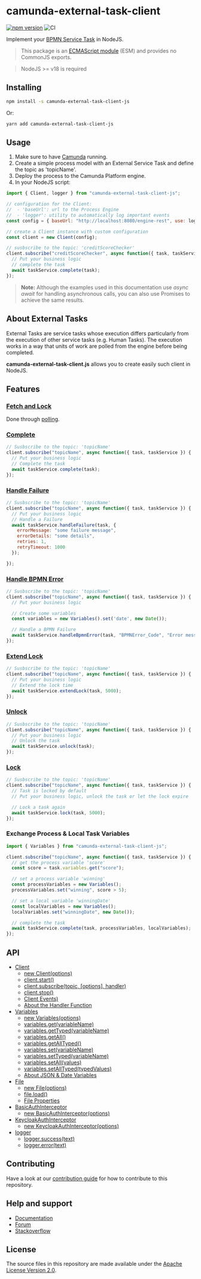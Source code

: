 # camunda-external-task-client

[![npm version](https://badge.fury.io/js/camunda-external-task-client-js.svg)](https://badge.fury.io/js/camunda-external-task-client-js)
![CI](https://github.com/camunda/camunda-external-task-client-js/actions/workflows/CI.yml/badge.svg)

Implement your [BPMN Service Task](https://docs.camunda.org/manual/latest/user-guide/process-engine/external-tasks/) in
NodeJS.

> This package is an [ECMAScript module](https://developer.mozilla.org/en-US/docs/Web/JavaScript/Guide/Modules) (ESM) and provides no CommonJS exports.

> NodeJS >= v18 is required

## Installing

```sh
npm install -s camunda-external-task-client-js
```

Or:

```sh
yarn add camunda-external-task-client-js
```

## Usage

1.  Make sure to have [Camunda](https://camunda.com/download/) running.
2.  Create a simple process model with an External Service Task and define the topic as 'topicName'.
3.  Deploy the process to the Camunda Platform engine.
4.  In your NodeJS script:

```js
import { Client, logger } from "camunda-external-task-client-js";

// configuration for the Client:
//  - 'baseUrl': url to the Process Engine
//  - 'logger': utility to automatically log important events
const config = { baseUrl: "http://localhost:8080/engine-rest", use: logger };

// create a Client instance with custom configuration
const client = new Client(config);

// susbscribe to the topic: 'creditScoreChecker'
client.subscribe("creditScoreChecker", async function({ task, taskService }) {
  // Put your business logic
  // complete the task
  await taskService.complete(task);
});
```

> **Note:** Although the examples used in this documentation use _async await_ for handling asynchronous calls, you
> can also use Promises to achieve the same results.

## About External Tasks

External Tasks are service tasks whose execution differs particularly from the execution of other service tasks (e.g. Human Tasks).
The execution works in a way that units of work are polled from the engine before being completed.

**camunda-external-task-client.js** allows you to create easily such client in NodeJS.

## Features

### [Fetch and Lock](https://docs.camunda.org/manual/latest/reference/rest/external-task/fetch/)

Done through [polling](/docs/Client.md#about-polling).

### [Complete](https://docs.camunda.org/manual/latest/reference/rest/external-task/post-complete/)

```js
// Susbscribe to the topic: 'topicName'
client.subscribe("topicName", async function({ task, taskService }) {
  // Put your business logic
  // Complete the task
  await taskService.complete(task);
});
```

### [Handle Failure](https://docs.camunda.org/manual/latest/reference/rest/external-task/post-failure/)

```js
// Susbscribe to the topic: 'topicName'
client.subscribe("topicName", async function({ task, taskService }) {
  // Put your business logic
  // Handle a Failure
  await taskService.handleFailure(task, {
    errorMessage: "some failure message",
    errorDetails: "some details",
    retries: 1,
    retryTimeout: 1000
  });

});
```

### [Handle BPMN Error](https://docs.camunda.org/manual/latest/reference/rest/external-task/post-bpmn-error/)

```js
// Susbscribe to the topic: 'topicName'
client.subscribe("topicName", async function({ task, taskService }) {
  // Put your business logic

  // Create some variables
  const variables = new Variables().set('date', new Date());

  // Handle a BPMN Failure
  await taskService.handleBpmnError(task, "BPMNError_Code", "Error message", variables);
});
```

### [Extend Lock](https://docs.camunda.org/manual/latest/reference/rest/external-task/post-extend-lock/)

```js
// Susbscribe to the topic: 'topicName'
client.subscribe("topicName", async function({ task, taskService }) {
  // Put your business logic
  // Extend the lock time
  await taskService.extendLock(task, 5000);
});
```

### [Unlock](https://docs.camunda.org/manual/latest/reference/rest/external-task/post-unlock/)

```js
// Susbscribe to the topic: 'topicName'
client.subscribe("topicName", async function({ task, taskService }) {
  // Put your business logic
  // Unlock the task
  await taskService.unlock(task);
});
```

### [Lock](https://docs.camunda.org/manual/latest/reference/rest/external-task/post-lock/)
```js
// Susbscribe to the topic: 'topicName'
client.subscribe("topicName", async function({ task, taskService }) {
  // Task is locked by default
  // Put your business logic, unlock the task or let the lock expire

  // Lock a task again
  await taskService.lock(task, 5000);
});
```

### Exchange Process & Local Task Variables

```js
import { Variables } from "camunda-external-task-client-js";

client.subscribe("topicName", async function({ task, taskService }) {
  // get the process variable 'score'
  const score = task.variables.get("score");

  // set a process variable 'winning'
  const processVariables = new Variables();
  processVariables.set("winning", score > 5);

  // set a local variable 'winningDate'
  const localVariables = new Variables();
  localVariables.set("winningDate", new Date());

  // complete the task
  await taskService.complete(task, processVariables, localVariables);
});
```

## API

* [Client](https://github.com/camunda/camunda-external-task-client-js/blob/master/docs/Client.md)
  * [new Client(options)](https://github.com/camunda/camunda-external-task-client-js/blob/master/docs/Client.md#new-clientoptions)
  * [client.start()](https://github.com/camunda/camunda-external-task-client-js/blob/master/docs/Client.md#clientstart)
  * [client.subscribe(topic, [options], handler)](https://github.com/camunda/camunda-external-task-client-js/blob/master/docs/Client.md#clientsubscribetopic-options-handler)
  * [client.stop()](https://github.com/camunda/camunda-external-task-client-js/blob/master/docs/Client.md#clientstop)
  * [Client Events)](https://github.com/camunda/camunda-external-task-client-js/blob/master/docs/Client.md#client-events)
  * [About the Handler Function](https://github.com/camunda/camunda-external-task-client-js/blob/master/docs/handler.md)
* [Variables](https://github.com/camunda/camunda-external-task-client-js/blob/master/docs/Variables.md)
  * [new Variables(options)](https://github.com/camunda/camunda-external-task-client-js/blob/master/docs/Variables.md#new-variablesoptions")
  * [variables.get(variableName)](https://github.com/camunda/camunda-external-task-client-js/blob/master/docs/Variables.md#variablesgetvariablename)
  * [variables.getTyped(variableName)](https://github.com/camunda/camunda-external-task-client-js/blob/master/docs/Variables.md#variablesgettypedvariablename)
  * [variables.getAll()](https://github.com/camunda/camunda-external-task-client-js/blob/master/docs/Variables.md#variablesgetall)
  * [variables.getAllTyped()](https://github.com/camunda/camunda-external-task-client-js/blob/master/docs/Variables.md#variablesgetalltyped)
  * [variables.set(variableName)](https://github.com/camunda/camunda-external-task-client-js/blob/master/docs/Variables.md#variablessetvariablename-value)
  * [variables.setTyped(variableName)](https://github.com/camunda/camunda-external-task-client-js/blob/master/docs/Variables.md#variablessettypedvariablename-typedvalue)
  * [variables.setAll(values)](https://github.com/camunda/camunda-external-task-client-js/blob/master/docs/Variables.md#variablessetallvalues)
  * [variables.setAllTyped(typedValues)](https://github.com/camunda/camunda-external-task-client-js/blob/master/docs/Variables.md#variablessetalltypedtypedvalues)
  * [About JSON & Date Variables](https://github.com/camunda/camunda-external-task-client-js/blob/master/docs/Variables.md#about-json--date-variables)
* [File](https://github.com/camunda/camunda-external-task-client-js/blob/master/docs/File.md)
  * [new File(options)](https://github.com/camunda/camunda-external-task-client-js/blob/master/docs/File.md#new-fileoptions)
  * [file.load()](https://github.com/camunda/camunda-external-task-client-js/blob/master/docs/File.md#fileload)
  * [File Properties](https://github.com/camunda/camunda-external-task-client-js/blob/master/docs/File.md#file-properties)
* [BasicAuthInterceptor](https://github.com/camunda/camunda-external-task-client-js/blob/master/docs/BasicAuthInterceptor.md)
  * [new BasicAuthInterceptor(options)](https://github.com/camunda/camunda-external-task-client-js/blob/master/docs/BasicAuthInterceptor.md#new-basicauthinterceptoroptions)
* [KeycloakAuthInterceptor](https://github.com/camunda/camunda-external-task-client-js/blob/master/docs/KeycloakAuthInterceptor.md)
  * [new KeycloakAuthInterceptor(options)](https://github.com/camunda/camunda-external-task-client-js/blob/master/docs/KeycloakAuthInterceptor.md#new-keycloakauthinterceptoroptions)
* [logger](https://github.com/camunda/camunda-external-task-client-js/blob/master/docs/logger.md)
  * [logger.success(text)](https://github.com/camunda/camunda-external-task-client-js/blob/master/docs/logger.md#loggersuccesstext)
  * [logger.error(text)](https://github.com/camunda/camunda-external-task-client-js/blob/master/docs/logger.md#loggererrortext)

## Contributing

Have a look at our [contribution guide](https://github.com/camunda/camunda-bpm-platform/blob/master/CONTRIBUTING.md) for how to contribute to this repository.

## Help and support

* [Documentation](https://docs.camunda.org/manual/latest/)
* [Forum](https://forum.camunda.org)
* [Stackoverflow](https://stackoverflow.com/questions/tagged/camunda)

## License

The source files in this repository are made available under the [Apache License Version 2.0](./LICENSE).
